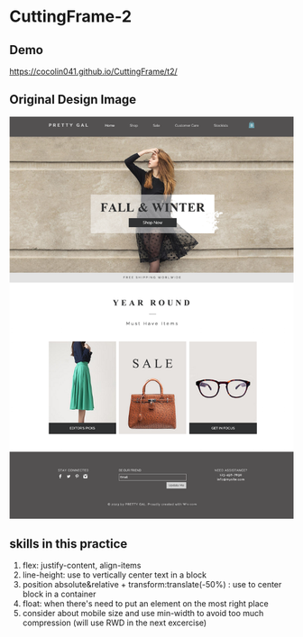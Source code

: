 # CuttingFrame-2

## Demo
https://cocolin041.github.io/CuttingFrame/t2/

## Original Design Image
![design](Template_2.png)

## skills in this practice
1. flex: justify-content, align-items
2. line-height: use to vertically center text in a block
3. position absolute&relative + transform:translate(-50%) : use to center block in a container
4. float: when there's need to put an element on the most right place
5. consider about mobile size and use min-width to avoid too much compression (will use RWD in the next excercise)

